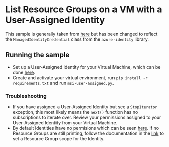 # List Resource Groups on a VM with a User-Assigned Identity

This sample is generally taken from [here](https://github.com/Azure-Samples/resource-manager-python-manage-resources-with-msi) but has been changed to reflect the `ManagedIdentityCredential` class from the `azure-identity` library.

## Running the sample
- Set up a User-Assigned Identity for your Virtual Machine, which can be done [here](https://docs.microsoft.com/en-us/azure/role-based-access-control/role-assignments-portal-managed-identity#user-assigned-managed-identity).
- Create and activate your virtual environment, run `pip install -r requirements.txt` and run `msi-user-assigned.py`.

### Troubleshooting
- If you have assigned a User-Assigned Identity but see a `StopIterator` exception, this most likely means the `next()` function has no subscriptions to iterate over. Review your permissions assigned to your User-Assigned Identity from your Virtual Machine.
- By default Identities have no permisions which can be seen [here](https://github.com/Azure-Samples/compute-python-msi-vm#role-assignement-to-the-msi-credentials). If no Resource Groups are still printing, follow the documentation in the [link](https://docs.microsoft.com/en-us/azure/role-based-access-control/role-assignments-portal-managed-identity#system-assigned-managed-identity) to set a Resource Group scope for the Identity.




